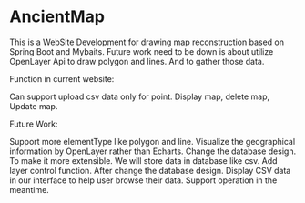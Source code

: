 # AncientMap
This is a WebSite Development for drawing map reconstruction based on Spring Boot and Mybaits.
Future work need to be down is about utilize OpenLayer Api to draw polygon and lines. And to gather those data.


Function in current website:

  Can support upload csv data only for point.
  Display map, delete map, Update map.
  
Future Work:

  Support more elementType like polygon and line.
  Visualize the geographical information by OpenLayer rather than Echarts.
  Change the database design. To make it more extensible. We will store data in database like csv.
  Add layer control function.
  After change the database design. Display CSV data in our interface to help user browse their data. Support operation in the meantime.
